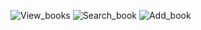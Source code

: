 ![View_books](https://user-images.githubusercontent.com/90195728/132504748-4938df37-8a51-464d-a3af-d5c528b4fa13.png)
![Search_book](https://user-images.githubusercontent.com/90195728/132504754-bf472909-413f-4529-af5b-93be623e06f7.png)
![Add_book](https://user-images.githubusercontent.com/90195728/132504755-cdde9f5c-c90d-4224-b5ce-7c3d8e58dfae.png)

